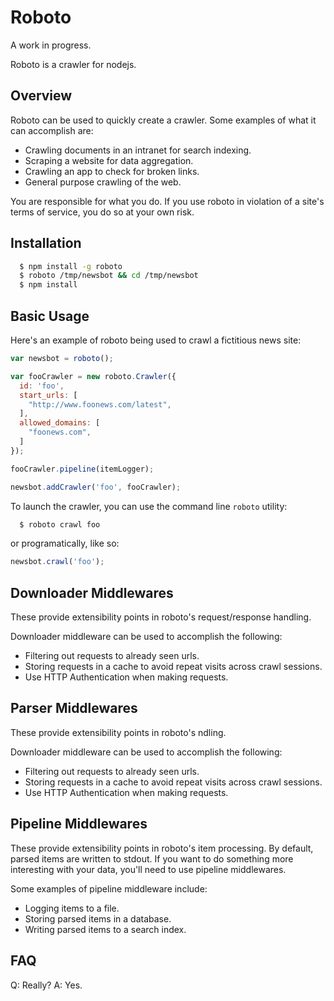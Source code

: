 Roboto
=====

A work in progress.

Roboto is a crawler for nodejs. 

## Overview

Roboto can be used to quickly create a crawler. Some examples of what it can
accomplish are:
  - Crawling documents in an intranet for search indexing.
  - Scraping a website for data aggregation.
  - Crawling an app to check for broken links.
  - General purpose crawling of the web.

You are responsible for what you do. If you use roboto in violation of a site's 
terms of service, you do so at your own risk.

## Installation

```bash
  $ npm install -g roboto
  $ roboto /tmp/newsbot && cd /tmp/newsbot
  $ npm install
```

## Basic Usage 

Here's an example of roboto being used to crawl a fictitious news site:

```js
var newsbot = roboto();

var fooCrawler = new roboto.Crawler({
  id: 'foo',
  start_urls: [
    "http://www.foonews.com/latest",
  ],
  allowed_domains: [
    "foonews.com",
  ]
});

fooCrawler.pipeline(itemLogger);

newsbot.addCrawler('foo', fooCrawler);
```

To launch the crawler, you can use the command line `roboto` utility:

```bash
  $ roboto crawl foo
```

or programatically, like so:

```js
newsbot.crawl('foo');
```

## Downloader Middlewares

These provide extensibility points in roboto's request/response handling.

Downloader middleware can be used to accomplish the following:
  - Filtering out requests to already seen urls.
  - Storing requests in a cache to avoid repeat visits across crawl sessions.
  - Use HTTP Authentication when making requests.

## Parser Middlewares

These provide extensibility points in roboto's ndling.

Downloader middleware can be used to accomplish the following:
  - Filtering out requests to already seen urls.
  - Storing requests in a cache to avoid repeat visits across crawl sessions.
  - Use HTTP Authentication when making requests.


## Pipeline Middlewares

These provide extensibility points in roboto's item processing. By default,
parsed items are written to stdout. If you want to do something more interesting 
with your data, you'll need to use pipeline middlewares.

Some examples of pipeline middleware include:
  - Logging items to a file.
  - Storing parsed items in a database.
  - Writing parsed items to a search index.

## FAQ

Q: Really?
A: Yes.
